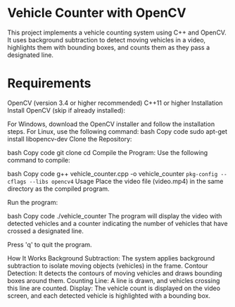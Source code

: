 # Vehicle Counter with OpenCV
This project implements a vehicle counting system using C++ and OpenCV. It uses background subtraction to detect moving vehicles in a video, highlights them with bounding boxes, and counts them as they pass a designated line.

# Requirements
OpenCV (version 3.4 or higher recommended)
C++11 or higher
Installation
Install OpenCV (skip if already installed):

For Windows, download the OpenCV installer and follow the installation steps.
For Linux, use the following command:
bash
Copy code
sudo apt-get install libopencv-dev
Clone the Repository:

bash
Copy code
git clone <repository-url>
cd <repository-folder>
Compile the Program: Use the following command to compile:

bash
Copy code
g++ vehicle_counter.cpp -o vehicle_counter `pkg-config --cflags --libs opencv4`
Usage
Place the video file (video.mp4) in the same directory as the compiled program.

Run the program:

bash
Copy code
./vehicle_counter
The program will display the video with detected vehicles and a counter indicating the number of vehicles that have crossed a designated line.

Press 'q' to quit the program.

How It Works
Background Subtraction: The system applies background subtraction to isolate moving objects (vehicles) in the frame.
Contour Detection: It detects the contours of moving vehicles and draws bounding boxes around them.
Counting Line: A line is drawn, and vehicles crossing this line are counted.
Display: The vehicle count is displayed on the video screen, and each detected vehicle is highlighted with a bounding box.
